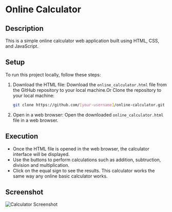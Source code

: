 # Online Calculator

## Description
This is a simple online calculator web application built using HTML, CSS, and JavaScript.


## Setup
To run this project locally, follow these steps:

1. Download the HTML file: Download the `online_calculator.html` file from the GitHub repository to your local machine.Or Clone the repository to your local machine:
   ```bash
   git clone https://github.com/[your-username]/online-calculator.git

2. Open in a web browser: Open the downloaded `online_calculator.html` file in a web browser.

## Execution
- Once the HTML file is opened in the web browser, the calculator interface will be displayed.
- Use the buttons to perform calculations such as addition, subtruction, division and multiplication.
- Click on the equal sign to see the results. This calculator works the same way any online basic calculator works. 

## Screenshot
![Calculator Screenshot](screenshots/calculator_screenshot.png)

